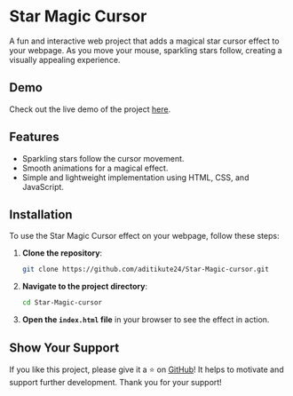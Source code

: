 

# Star Magic Cursor

A fun and interactive web project that adds a magical star cursor effect to your webpage. As you move your mouse, sparkling stars follow, creating a visually appealing experience.

## Demo

Check out the live demo of the project [here](https://aditikute24.github.io/Star-Magic-cursor/).

## Features

- Sparkling stars follow the cursor movement.
- Smooth animations for a magical effect.
- Simple and lightweight implementation using HTML, CSS, and JavaScript.

## Installation

To use the Star Magic Cursor effect on your webpage, follow these steps:

1. **Clone the repository**:

   ```bash
   git clone https://github.com/aditikute24/Star-Magic-cursor.git
   ```

2. **Navigate to the project directory**:

   ```bash
   cd Star-Magic-cursor
   ```

3. **Open the `index.html` file** in your browser to see the effect in action.

## Show Your Support

If you like this project, please give it a ⭐️ on [GitHub](https://github.com/aditikute24/Star-Magic-cursor)! It helps to motivate and support further development. Thank you for your support!

